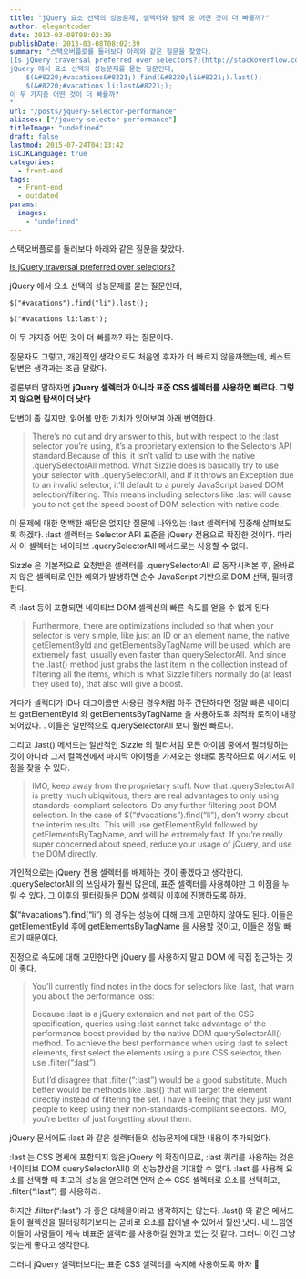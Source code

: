```yaml
---
title: "jQuery 요소 선택의 성능문제, 셀렉터와 탐색 중 어떤 것이 더 빠를까?"
author: elegantcoder
date: 2013-03-08T08:02:39
publishDate: 2013-03-08T08:02:39
summary: "스택오버플로를 둘러보다 아래와 같은 질문을 찾았다.
[Is jQuery traversal preferred over selectors?](http://stackoverflow.com/questions/15216838/is-jquery-traversal-preferred-over-selectors)
jQuery 에서 요소 선택의 성능문제를 묻는 질문인데, 
    $(&#8220;#vacations&#8221;).find(&#8220;li&#8221;).last();
    $(&#8220;#vacations li:last&#8221;);
이 두 가지중 어떤 것이 더 빠를까?
"
url: "/posts/jquery-selector-performance"
aliases: ["/jquery-selector-performance"]
titleImage: "undefined"
draft: false
lastmod: 2015-07-24T04:13:42
isCJKLanguage: true
categories:
  - front-end
tags:
  - Front-end
  - outdated
params:
  images:
    - "undefined"
---
```

스택오버플로를 둘러보다 아래와 같은 질문을 찾았다.

[Is jQuery traversal preferred over selectors?](http://stackoverflow.com/questions/15216838/is-jquery-traversal-preferred-over-selectors)

jQuery 에서 요소 선택의 성능문제를 묻는 질문인데,

```
$("#vacations").find("li").last();

$("#vacations li:last");
```

이 두 가지중 어떤 것이 더 빠를까? 하는 질문이다.

질문자도 그렇고, 개인적인 생각으로도 처음엔 후자가 더 빠르지 않을까했는데, 베스트 답변은 생각과는 조금 달랐다.

결론부터 말하자면 **jQuery 셀렉터가 아니라 표준 CSS 셀렉터를 사용하면 빠르다. 그렇지 않으면 탐색이 더 낫다**

답변이 좀 길지만, 읽어볼 만한 가치가 있어보여 아래 번역한다.

> There’s no cut and dry answer to this, but with respect to the :last selector you’re using, it’s a proprietary extension to the Selectors API standard.Because of this, it isn’t valid to use with the native .querySelectorAll method. What Sizzle does is basically try to use your selector with .querySelectorAll, and if it throws an Exception due to an invalid selector, it’ll default to a purely JavaScript based DOM selection/filtering. This means including selectors like :last will cause you to not get the speed boost of DOM selection with native code.

이 문제에 대한 명백한 해답은 없지만 질문에 나와있는 :last 셀렉터에 집중해 살펴보도록 하겠다. :last 셀렉터는 Selector API 표준을 jQuery 전용으로 확장한 것이다. 따라서 이 셀렉터는 네이티브 .querySelectorAll 메서드로는 사용할 수 없다.

Sizzle 은 기본적으로 요청받은 셀렉터를 .querySelectorAll 로 동작시켜본 후, 올바르지 않은 셀렉터로 인한 예외가 발생하면 순수 JavaScript 기반으로 DOM 선택, 필터링 한다.

즉 :last 등이 포함되면 네이티브 DOM 셀렉션의 빠른 속도를 얻을 수 없게 된다.

> Furthermore, there are optimizations included so that when your selector is very simple, like just an ID or an element name, the native getElementById and getElementsByTagName will be used, which are extremely fast; usually even faster than querySelectorAll. And since the .last() method just grabs the last item in the collection instead of filtering all the items, which is what Sizzle filters normally do (at least they used to), that also will give a boost.

게다가 셀렉터가 ID나 태그이름만 사용된 경우처럼 아주 간단하다면 정말 빠른 네이티브 getElementById 와 getElementsByTagName 을 사용하도록 최적화 로직이 내장되어있다. . 이들은 일반적으로 querySelectorAll 보다 훨씬 빠르다.

그리고 .last() 메서드는 일반적인 Sizzle 의 필터처럼 모든 아이템 중에서 필터링하는 것이 아니라 그저 컬렉션에서 마지막 아이템을 가져오는 형태로 동작하므로 여기서도 이점을 찾을 수 있다.

> IMO, keep away from the proprietary stuff. Now that .querySelectorAll is pretty much ubiquitous, there are real advantages to only using standards-compliant selectors. Do any further filtering post DOM selection. In the case of $(“#vacations”).find(“li”), don’t worry about the interim results. This will use getElementById followed by getElementsByTagName, and will be extremely fast. If you’re really super concerned about speed, reduce your usage of jQuery, and use the DOM directly.

개인적으로는 jQuery 전용 셀렉터를 배제하는 것이 좋겠다고 생각한다. .querySelectorAll 의 쓰임새가 훨씬 많은데, 표준 셀렉터를 사용해야만 그 이점을 누릴 수 있다. 그 이후의 필터링들은 DOM 셀렉팅 이후에 진행하도록 하자.

$(“#vacations”).find(“li”) 의 경우는 성능에 대해 크게 고민하지 않아도 된다. 이들은 getElementById 후에 getElementsByTagName 을 사용할 것이고, 이들은 정말 빠르기 때문이다.

진정으로 속도에 대해 고민한다면 jQuery 를 사용하지 말고 DOM 에 직접 접근하는 것이 좋다.

> You’ll currently find notes in the docs for selectors like :last, that warn you about the performance loss:
> 
> Because :last is a jQuery extension and not part of the CSS specification, queries using :last cannot take advantage of the performance boost provided by the native DOM querySelectorAll() method. To achieve the best performance when using :last to select elements, first select the elements using a pure CSS selector, then use .filter(“:last”).
> 
> But I’d disagree that .filter(“:last”) would be a good substitute. Much better would be methods like .last() that will target the element directly instead of filtering the set. I have a feeling that they just want people to keep using their non-standards-compliant selectors. IMO, you’re better of just forgetting about them.

jQuery 문서에도 :last 와 같은 셀렉터들의 성능문제에 대한 내용이 추가되었다.

:last 는 CSS 명세에 포함되지 않은 jQuery 의 확장이므로, :last 쿼리를 사용하는 것은 네이티브 DOM querySelectorAll() 의 성능향상을 기대할 수 없다. :last 를 사용해 요소를 선택할 때 최고의 성능을 얻으려면 먼저 순수 CSS 셀렉터로 요소를 선택하고, .filter(“:last”) 를 사용하라.

하지만 .filter(“:last”) 가 좋은 대체물이라고 생각하지는 않는다. .last() 와 같은 메서드들이 컬렉션을 필터링하기보다는 곧바로 요소를 잡아낼 수 있어서 훨씬 낫다. 내 느낌엔 이들이 사람들이 계속 비표준 셀렉터를 사용하길 원하고 있는 것 같다. 그러니 이건 그냥 잊는게 좋다고 생각한다.

그러니 jQuery 셀렉터보다는 표준 CSS 셀렉터를 숙지해 사용하도록 하자 🙂
